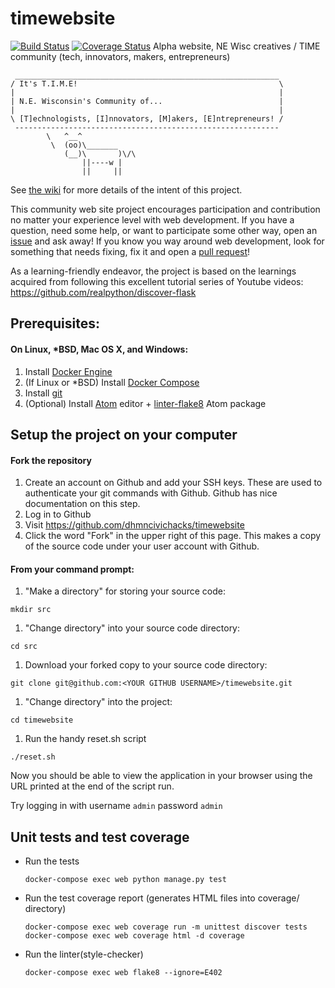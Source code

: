# timewebsite
[![Build Status](https://travis-ci.org/dhmncivichacks/timewebsite.svg?branch=master)](https://travis-ci.org/dhmncivichacks/timewebsite)
[![Coverage Status](https://coveralls.io/repos/github/dhmncivichacks/timewebsite/badge.svg?branch=master)](https://coveralls.io/github/dhmncivichacks/timewebsite?branch=master)
Alpha website, NE Wisc creatives / TIME community (tech, innovators, makers, entrepreneurs)

```
 ___________________________________________________________
/ It's T.I.M.E!                                             \
|                                                           |
| N.E. Wisconsin's Community of...                          |
|                                                           |
\ [T]echnologists, [I]nnovators, [M]akers, [E]ntrepreneurs! /
 -----------------------------------------------------------
        \   ^__^
         \  (oo)\_______
            (__)\       )\/\
                ||----w |
                ||     ||

```

See [the wiki](https://github.com/dhmncivichacks/timewebsite/wiki) for more details of the intent of this project.

This community web site project encourages participation and contribution no matter your experience level with web development. If you have a question, need some help, or want to participate some other way, open an [issue](https://github.com/dhmncivichacks/timewebsite/issues) and ask away! If you know you way around web development, look for something that needs fixing, fix it and open a [pull request](https://github.com/dhmncivichacks/timewebsite/pulls)!

As a learning-friendly endeavor, the project is based on the learnings acquired from following this excellent tutorial series of Youtube videos: https://github.com/realpython/discover-flask

## Prerequisites:

#### On Linux, \*BSD, Mac OS X, and Windows:
1. Install [Docker Engine](https://docs.docker.com/engine/installation/)
1. (If Linux or \*BSD) Install [Docker Compose](https://docs.docker.com/compose/install/)
1. Install [git](https://git-scm.com/book/en/v2/Getting-Started-Installing-Git)
1. (Optional) Install [Atom](https://atom.io/) editor + [linter-flake8](https://atom.io/packages/linter-flake8) Atom package

## Setup the project on your computer

#### Fork the repository

1. Create an account on Github and add your SSH keys. These are used to authenticate your git commands with Github. Github has nice documentation on this step.
1. Log in to Github
1. Visit https://github.com/dhmncivichacks/timewebsite
1. Click the word "Fork" in the upper right of this page. This makes a copy of the source code under your user account with Github.

#### From your command prompt:

1. "Make a directory" for storing your source code:

  `mkdir src`

1. "Change directory" into your source code directory:

  `cd src`

1. Download your forked copy to your source code directory:

  `git clone git@github.com:<YOUR GITHUB USERNAME>/timewebsite.git`

1. "Change directory" into the project:

  `cd timewebsite`

1. Run the handy reset.sh script

  `./reset.sh`

Now you should be able to view the application in your browser using the URL printed at the end of the script run.

Try logging in with username `admin` password `admin`

## Unit tests and test coverage


- Run the tests

  `docker-compose exec web python manage.py test`

- Run the test coverage report (generates HTML files into coverage/ directory)

  `docker-compose exec web coverage run -m unittest discover tests`
  `docker-compose exec web coverage html -d coverage`

- Run the linter(style-checker)

  `docker-compose exec web flake8 --ignore=E402`


